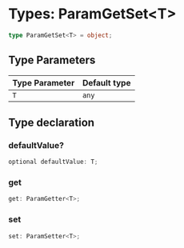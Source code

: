 # Types: ParamGetSet\<T\>

```ts
type ParamGetSet<T> = object;
```

## Type Parameters

| Type Parameter | Default type |
| ------ | ------ |
| `T` | `any` |

## Type declaration

### defaultValue?

```ts
optional defaultValue: T;
```

### get

```ts
get: ParamGetter<T>;
```

### set

```ts
set: ParamSetter<T>;
```
